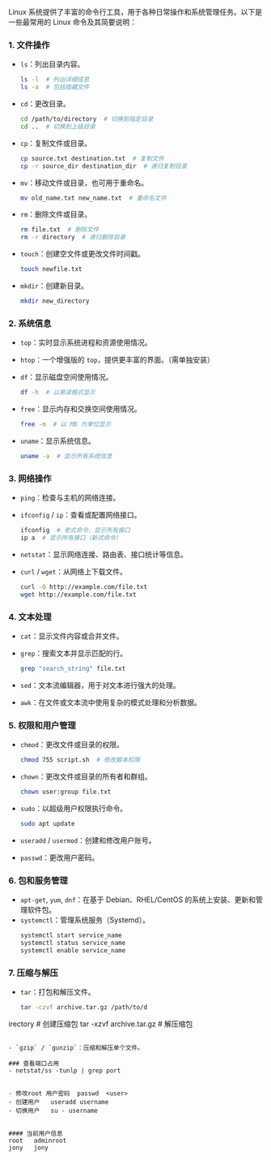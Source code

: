 Linux 系统提供了丰富的命令行工具，用于各种日常操作和系统管理任务。以下是一些最常用的 Linux 命令及其简要说明：

### 1. 文件操作
- `ls`：列出目录内容。
  ```bash
  ls -l  # 列出详细信息
  ls -a  # 包括隐藏文件
  ```

- `cd`：更改目录。
  ```bash
  cd /path/to/directory  # 切换到指定目录
  cd ..  # 切换到上级目录
  ```

- `cp`：复制文件或目录。
  ```bash
  cp source.txt destination.txt  # 复制文件
  cp -r source_dir destination_dir  # 递归复制目录
  ```

- `mv`：移动文件或目录，也可用于重命名。
  ```bash
  mv old_name.txt new_name.txt  # 重命名文件
  ```

- `rm`：删除文件或目录。
  ```bash
  rm file.txt  # 删除文件
  rm -r directory  # 递归删除目录
  ```

- `touch`：创建空文件或更改文件时间戳。
  ```bash
  touch newfile.txt
  ```

- `mkdir`：创建新目录。
  ```bash
  mkdir new_directory
  ```

### 2. 系统信息
- `top`：实时显示系统进程和资源使用情况。
- `htop`：一个增强版的 `top`，提供更丰富的界面。（需单独安装）
- `df`：显示磁盘空间使用情况。
  ```bash
  df -h  # 以易读格式显示
  ```

- `free`：显示内存和交换空间使用情况。
  ```bash
  free -m  # 以 MB 为单位显示
  ```

- `uname`：显示系统信息。
  ```bash
  uname -a  # 显示所有系统信息
  ```

### 3. 网络操作
- `ping`：检查与主机的网络连接。
- `ifconfig` / `ip`：查看或配置网络接口。
  ```bash
  ifconfig  # 老式命令，显示所有接口
  ip a  # 显示所有接口（新式命令）
  ```

- `netstat`：显示网络连接、路由表、接口统计等信息。
- `curl` / `wget`：从网络上下载文件。
  ```bash
  curl -O http://example.com/file.txt
  wget http://example.com/file.txt
  ```

### 4. 文本处理
- `cat`：显示文件内容或合并文件。
- `grep`：搜索文本并显示匹配的行。
  ```bash
  grep "search_string" file.txt
  ```

- `sed`：文本流编辑器，用于对文本进行强大的处理。
- `awk`：在文件或文本流中使用复杂的模式处理和分析数据。

### 5. 权限和用户管理
- `chmod`：更改文件或目录的权限。
  ```bash
  chmod 755 script.sh  # 修改脚本权限
  ```

- `chown`：更改文件或目录的所有者和群组。
  ```bash
  chown user:group file.txt
  ```

- `sudo`：以超级用户权限执行命令。
  ```bash
  sudo apt update
  ```

- `useradd` / `usermod`：创建和修改用户账号。
- `passwd`：更改用户密码。

### 6. 包和服务管理
- `apt-get`, `yum`, `dnf`：在基于 Debian、RHEL/CentOS 的系统上安装、更新和管理软件包。
- `systemctl`：管理系统服务（Systemd）。
  ```bash
  systemctl start service_name
  systemctl status service_name
  systemctl enable service_name
  ```

### 7. 压缩与解压
- `tar`：打包和解压文件。
  ```bash
  tar -czvf archive.tar.gz /path/to/d

irectory  # 创建压缩包
  tar -xzvf archive.tar.gz  # 解压缩包
  ```

- `gzip` / `gunzip`：压缩和解压单个文件。

### 查看端口占用
- netstat/ss -tunlp | grep port


- 修改root 用户密码  passwd  <user>
- 创建用户   useradd username   
- 切换用户   su - username


#### 当前用户信息
root   adminroot
jony   jony